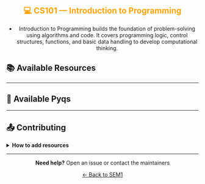 <div align="center" style="color:orange">

## 💻 CS101 — Introduction to Programming

</div>

<div align="center">

- Introduction to Programming builds the foundation of problem-solving using algorithms and code. It covers programming logic, control structures, functions, and basic data handling to develop computational thinking.

</div>

## 📚 Available Resources

<div align="center">

<PDFViewer :resources="[
  { name: '1.1_CS', fileId: '1Ub9V3NhuLF1DSNFLS0BZhDt-ECPLcDyD' },
  { name: 'Assignment1', fileId: '1dQv-u3F0h7NtfiztZXVGIFZGBRXwnAmj' },
  { name: 'Assignment2', fileId: '1Lgu_dOrHDevp_tPbHXp1pZ1cz9a2ugwa' },
  { name: 'C_Assignment_3', fileId: '13vzbVV8Wlj0WJzlLKfht9auZuUwwCtyD' },
  { name: 'Computer Assignment I B.Tech. Ist Year', fileId: '1cp1kv4hhyjMuA7gzvOXTH88ZCPnaN25o' },
  { name: 'Computer Assignment II B.Tech. Ist Year CSE K', fileId: '1eVgyqcauX8j3yIySMJQ6bk6unQ1uALef' },
  { name: 'CS class Notes', fileId: '1Ohcyc5Qq05SOc2M8TGvvIVYSpvpfNa5k' },
  { name: 'cs NOTES', fileId: '102_5rFxECguZ1kCtq4mjwA2LPl42kRFF' },
  { name: 'cs_labcopy', fileId: '100iDBhXCpepLOzTPBViuoqKj1q40RGOF' },
  { name: 'cs_labcopy2', fileId: '1xgBNQZ1habcmXJhJNRepym6w6CkSBhRw' },
  { name: 'CS101 Lecture plan', fileId: '1NkIg5huXQzNliDf_JQxFbtp45AFMmw5s' },
  { name: 'ICP Lab', fileId: '18JQ5KReTufuI7NsIZEJUshHQVxQfYqjD' },
  { name: 'index.jif', fileId: '1c_ZH754X5S9wMQeW0929ETz7WDwQOoF5' },
  { name: 'lec07', fileId: '1bEzhp5KJaNRsy6hKP9HhQPZ_ZI5J68U1' },
  { name: 'lec08-conditional-while', fileId: '14ArTd9pxtCxYI7ZX6AfiWGAEg0UbpDU_' },
  { name: 'lec09-loops', fileId: '1A3WB9MswVteLswzRh7YZV0raRWQTUdfZ' },
  { name: 'Object Oriented programming', fileId: '1d7N1Hr4Cks3ObN41xm0NSSXcZbEDeiZD' }
]" />

</div>

---

## 📑 Available Pyqs

<div align="center">

</div>

---

## 📤 Contributing

<details>
<summary><b>How to add resources</b></summary>

### Option A: Upload PDFs

```
CE102/
├── CE102_Mid_2024.pdf
├── CE102_End_2023.pdf
└── CE102_Notes_TopicX.pdf
```

### Option B: Add Drive Links (Recommended)

Add your Google Drive share link to the table above following the existing format.

**📝 Naming Convention**

- For exams: `CE102_Mid_YYYY.pdf` or `CE102_End_YYYY.pdf`
- For notes: `CE102_Lecture#_Topic.pdf`
- For assignments: `CE102_Assignment#_YYYY.pdf`

> 💡 **Important:** Only add files you have permission to share

</details>

---

<div align="center">

**Need help?** Open an issue or contact the maintainers

[← Back to SEM1](../)

</div>
